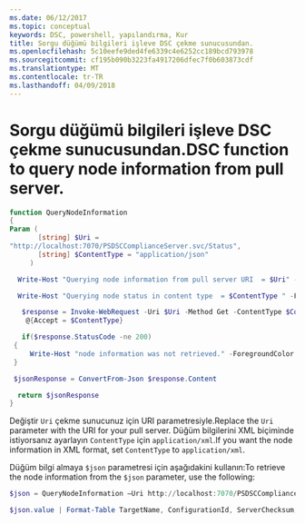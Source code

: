 ```yaml
---
ms.date: 06/12/2017
ms.topic: conceptual
keywords: DSC, powershell, yapılandırma, Kur
title: Sorgu düğümü bilgileri işleve DSC çekme sunucusundan.
ms.openlocfilehash: 5c10eefe9ded4fe6339c4e6252cc189bcd793978
ms.sourcegitcommit: cf195b090b3223fa4917206dfec7f0b603873cdf
ms.translationtype: MT
ms.contentlocale: tr-TR
ms.lasthandoff: 04/09/2018
---
```

# <a name="dsc-function-to-query-node-information-from-pull-server"></a><span data-ttu-id="3c259-103">Sorgu düğümü bilgileri işleve DSC çekme sunucusundan.</span><span class="sxs-lookup"><span data-stu-id="3c259-103">DSC function to query node information from pull server.</span></span>

```powershell
function QueryNodeInformation
{
Param (
       [string] $Uri =
"http://localhost:7070/PSDSCComplianceServer.svc/Status",
       [string] $ContentType = "application/json"
     )

  Write-Host "Querying node information from pull server URI  = $Uri" -ForegroundColor Green

  Write-Host "Querying node status in content type  = $ContentType " -ForegroundColor Green

   $response = Invoke-WebRequest -Uri $Uri -Method Get -ContentType $ContentType -UseDefaultCredentials -Headers
    @{Accept = $ContentType}

   if($response.StatusCode -ne 200)
 {
     Write-Host "node information was not retrieved." -ForegroundColor Red
 }

 $jsonResponse = ConvertFrom-Json $response.Content

  return $jsonResponse
}
```

<span data-ttu-id="3c259-104">Değiştir `Uri` çekme sunucunuz için URI parametresiyle.</span><span class="sxs-lookup"><span data-stu-id="3c259-104">Replace the `Uri` parameter with the URI for your pull server.</span></span> <span data-ttu-id="3c259-105">Düğüm bilgilerini XML biçiminde istiyorsanız ayarlayın `ContentType` için `application/xml`.</span><span class="sxs-lookup"><span data-stu-id="3c259-105">If you want the node information in XML format, set `ContentType` to `application/xml`.</span></span>

<span data-ttu-id="3c259-106">Düğüm bilgi almaya `$json` parametresi için aşağıdakini kullanın:</span><span class="sxs-lookup"><span data-stu-id="3c259-106">To retrieve the node information from the `$json` parameter, use the following:</span></span>

```powershell
$json = QueryNodeInformation –Uri http://localhost:7070/PSDSCComplianceServer.svc/Status

$json.value | Format-Table TargetName, ConfigurationId, ServerChecksum, NodeCompliant, LastComplianceTime, StatusCode
```